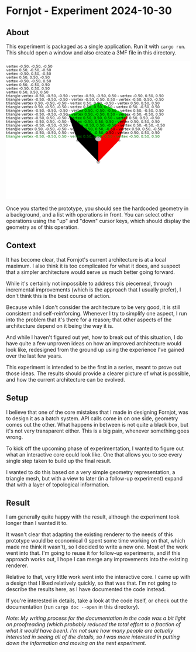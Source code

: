 # Fornjot - Experiment 2024-10-30

## About

This experiment is packaged as a single application. Run it with `cargo run`.
This should open a window and also create a 3MF file in this directory.

![A screenshot of this prototype; a cube in the background, a list of operations in the foreground.](screenshot.png)

Once you started the prototype, you should see the hardcoded geometry in a
background, and a list with operations in front. You can select other operations
using the "up" and "down" cursor keys, which should display the geometry as of
this operation.

## Context

It has become clear, that Fornjot's current architecture is at a local maximum.
I also think it is too complicated for what it does, and suspect that a simpler
architecture would serve us much better going forward.

While it's certainly not impossible to address this piecemeal, through
incremental improvements (which is the approach that I usually prefer), I don't
think this is the best course of action.

Because while I don't consider the architecture to be very good, it is still
consistent and self-reinforcing. Whenever I try to simplify one aspect, I run
into the problem that it's there for a reason; that other aspects of the
architecture depend on it being the way it is.

And while I haven't figured out yet, how to break out of this situation, I do
have quite a few unproven ideas on how an improved architecture would look like,
redesigned from the ground up using the experience I've gained over the last few
years.

This experiment is intended to be the first in a series, meant to prove out
those ideas. The results should provide a clearer picture of what is possible,
and how the current architecture can be evolved.

## Setup

I believe that one of the core mistakes that I made in designing Fornjot, was to
design it as a batch system. API calls come in on one side, geometry comes out
the other. What happens in between is not quite a black box, but it's not very
transparent either. This is a big pain, whenever something goes wrong.

To kick off the upcoming phase of experimentation, I wanted to figure out what
an interactive core could look like. One that allows you to see every single
step taken to build up the final result.

I wanted to do this based on a very simple geometry representation, a triangle
mesh, but with a view to later (in a follow-up experiment) expand that with a
layer of topological information.

## Result

I am generally quite happy with the result, although the experiment took longer
than I wanted it to.

It wasn't clear that adapting the existing renderer to the needs of this
prototype would be economical (I spent some time working on that, which made me
think it wasn't), so I decided to write a new one. Most of the work went into
that. I'm going to reuse it for follow-up experiments, and if this approach
works out, I hope I can merge any improvements into the existing renderer.

Relative to that, very little work went into the interactive core. I came up
with a design that I liked relatively quickly, so that was that. I'm not going
to describe the results here, as I have documented the code instead.

If you're interested in details, take a look at the code itself, or check out
the documentation (run `cargo doc --open` in this directory).

_Note: My writing process for the documentation in the code was a bit light on
proofreading (which probably reduced the total effort to a fraction of what it
would have been). I'm not sure how many people are actually interested in seeing
all of the details, so I was more interested in putting down the information and
moving on the next experiment._
